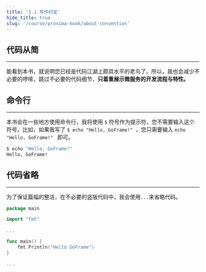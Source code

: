 ```yaml
---
title: '1.1.写作约定'
hide_title: true
slug: '/course/proxima-book/about-convention'
---
```


## 代码从简
---
能看到本书，就说明您已经是代码江湖上颇具水平的老鸟了。所以，我也会减少不必要的啰嗦，跳过不必要的代码细节，**只着重展示微服务的开发流程与特性。**

## 命令行
---
本书会在一些地方使用命令行，我将使用 `$` 符号作为提示符，您不需要输入这个符号。比如，如果我写了 `$ echo "Hello, GoFrame!" `，您只需要输入 `echo "Hello, GoFrame!" ` 即可。

```bash
$ echo "Hello, GoFrame!"
Hello, GoFrame!
```

## 代码省略
---
为了保证篇幅的整洁，在不必要的竖版代码中，我会使用`...`来省略代码。

```go
package main

import "fmt"

...

func main() {
    fmt.Println("Hello GoFrame")
}

...
```
